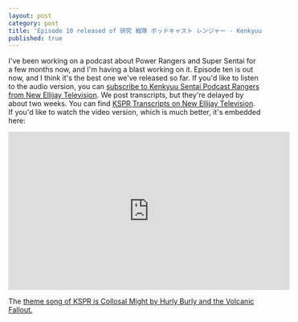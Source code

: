 ```yaml
---
layout: post
category: post
title: 'Episode 10 released of 研究 戦隊 ポッドキャスト レンジャー - Kenkyuu Sentai Podcast Rangers '
published: true
---
```

I've been working on a podcast about Power Rangers and Super Sentai for a few months now, and I'm having a blast working on it. Episode ten is out now, and I think it's the best one we've released so far. If you'd like to listen to the audio version, you can [subscribe to Kenkyuu Sentai Podcast Rangers from New Ellijay Television](https://newellijay.tv/shows/kenkyuu-sentai-podcast-rangers-%e7%a0%94%e7%a9%b6-%e6%88%a6%e9%9a%8a-%e3%83%9d%e3%83%83%e3%83%89%e3%82%ad%e3%83%a3%e3%82%b9%e3%83%88-%e3%83%ac%e3%83%b3%e3%82%b8%e3%83%a3%e3%83%bc/). We post transcripts, but they're delayed by about two weeks. You can find [KSPR Transcripts on New Ellijay Television](https://newellijay.tv/category/transcript/). If you'd like to watch the video version, which is much better, it's embedded here: 

<iframe title="研究 戦隊 ポッドキャスト レンジャー (KENKYUU SENTAI PODCAST RANGERS)" width="560" height="315" src="https://vod.newellijay.tv/video-playlists/embed/8c41ef63-aa30-4479-9a8d-7055b15f936e" frameborder="0" allowfullscreen="" sandbox="allow-same-origin allow-scripts allow-popups allow-forms"></iframe>

The [theme song of KSPR is Collosal Might by Hurly Burly and the Volcanic Fallout.](https://hurlyburlyandthevolcanicfallout.bandcamp.com/track/colossal-might-totally-radical-instrumental-version?from=com-nr)